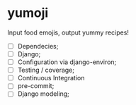 # yumoji

Input food emojis, output yummy recipes!

* [ ] Dependecies;
* [ ] Django;
* [ ] Configuration via django-environ;
* [ ] Testing / coverage;
* [ ] Continuous Integration
* [ ] pre-commit;
* [ ] Django modeling;
